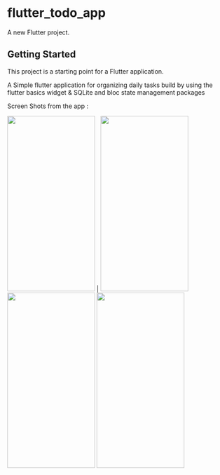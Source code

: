 # flutter_todo_app

A new Flutter project.

## Getting Started

This project is a starting point for a Flutter application.

A Simple flutter application for organizing daily tasks build by using the flutter basics
widget & SQLite and bloc state management packages

Screen Shots from the app :

<img src="https://user-images.githubusercontent.com/107271168/176021298-627bc11a-72f9-4da2-8d76-1c82b499ccdd.PNG" width="200" height="400"> |
<img src="https://user-images.githubusercontent.com/107271168/176021336-dd75e436-f071-4676-b1df-babba9719e60.PNG" width="200" height="400">
<img src="https://user-images.githubusercontent.com/107271168/176021365-310a482c-a01d-4eff-9cdd-cb8be532a1b6.PNG" width="200" height="400">
<img src="https://user-images.githubusercontent.com/107271168/176021372-23feea3d-a9b0-4186-8280-291b2171cdf8.PNG" width="200" height="400">

